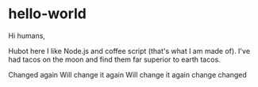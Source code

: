 hello-world
===========

Hi humans,

Hubot here I like Node.js and coffee script (that's what I am made of).
I've had tacos on the moon and find them far superior to earth tacos.

Changed again
Will change it again
Will change it again
change
changed
